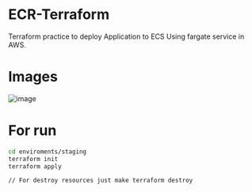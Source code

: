 # ECR-Terraform

Terraform practice to deploy Application to ECS Using fargate service in AWS.
# Images
![image](https://user-images.githubusercontent.com/47042324/177029256-5778a20f-9e46-43d0-86e6-e740b848270b.png)

# For run

```bash
cd enviroments/staging
terraform init
terraform apply

// For destroy resources just make terraform destroy
```
